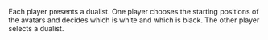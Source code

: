 Each player presents a dualist. One player chooses the starting positions of the avatars and decides which is white and which is black. The other player selects a dualist.
